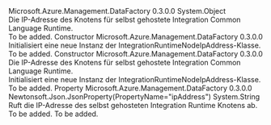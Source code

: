 <Type Name="IntegrationRuntimeNodeIpAddress" FullName="Microsoft.Azure.Management.DataFactory.Models.IntegrationRuntimeNodeIpAddress">
  <TypeSignature Language="C#" Value="public class IntegrationRuntimeNodeIpAddress" />
  <TypeSignature Language="ILAsm" Value=".class public auto ansi beforefieldinit IntegrationRuntimeNodeIpAddress extends System.Object" />
  <TypeSignature Language="DocId" Value="T:Microsoft.Azure.Management.DataFactory.Models.IntegrationRuntimeNodeIpAddress" />
  <TypeSignature Language="VB.NET" Value="Public Class IntegrationRuntimeNodeIpAddress" />
  <TypeSignature Language="F#" Value="type IntegrationRuntimeNodeIpAddress = class" />
  <AssemblyInfo>
    <AssemblyName>Microsoft.Azure.Management.DataFactory</AssemblyName>
    <AssemblyVersion>0.3.0.0</AssemblyVersion>
  </AssemblyInfo>
  <Base>
    <BaseTypeName>System.Object</BaseTypeName>
  </Base>
  <Interfaces />
  <Docs>
    <summary>
            Die IP-Adresse des Knotens für selbst gehostete Integration Common Language Runtime.
            </summary>
    <remarks>To be added.</remarks>
  </Docs>
  <Members>
    <Member MemberName=".ctor">
      <MemberSignature Language="C#" Value="public IntegrationRuntimeNodeIpAddress ();" />
      <MemberSignature Language="ILAsm" Value=".method public hidebysig specialname rtspecialname instance void .ctor() cil managed" />
      <MemberSignature Language="DocId" Value="M:Microsoft.Azure.Management.DataFactory.Models.IntegrationRuntimeNodeIpAddress.#ctor" />
      <MemberSignature Language="VB.NET" Value="Public Sub New ()" />
      <MemberType>Constructor</MemberType>
      <AssemblyInfo>
        <AssemblyName>Microsoft.Azure.Management.DataFactory</AssemblyName>
        <AssemblyVersion>0.3.0.0</AssemblyVersion>
      </AssemblyInfo>
      <Parameters />
      <Docs>
        <summary>
            Initialisiert eine neue Instanz der IntegrationRuntimeNodeIpAddress-Klasse.
            </summary>
        <remarks>To be added.</remarks>
      </Docs>
    </Member>
    <Member MemberName=".ctor">
      <MemberSignature Language="C#" Value="public IntegrationRuntimeNodeIpAddress (string ipAddress = null);" />
      <MemberSignature Language="ILAsm" Value=".method public hidebysig specialname rtspecialname instance void .ctor(string ipAddress) cil managed" />
      <MemberSignature Language="DocId" Value="M:Microsoft.Azure.Management.DataFactory.Models.IntegrationRuntimeNodeIpAddress.#ctor(System.String)" />
      <MemberSignature Language="VB.NET" Value="Public Sub New (Optional ipAddress As String = null)" />
      <MemberSignature Language="F#" Value="new Microsoft.Azure.Management.DataFactory.Models.IntegrationRuntimeNodeIpAddress : string -&gt; Microsoft.Azure.Management.DataFactory.Models.IntegrationRuntimeNodeIpAddress" Usage="new Microsoft.Azure.Management.DataFactory.Models.IntegrationRuntimeNodeIpAddress ipAddress" />
      <MemberType>Constructor</MemberType>
      <AssemblyInfo>
        <AssemblyName>Microsoft.Azure.Management.DataFactory</AssemblyName>
        <AssemblyVersion>0.3.0.0</AssemblyVersion>
      </AssemblyInfo>
      <Parameters>
        <Parameter Name="ipAddress" Type="System.String" />
      </Parameters>
      <Docs>
        <param name="ipAddress">Die IP-Adresse des Knotens für selbst gehostete Integration Common Language Runtime.</param>
        <summary>
            Initialisiert eine neue Instanz der IntegrationRuntimeNodeIpAddress-Klasse.
            </summary>
        <remarks>To be added.</remarks>
      </Docs>
    </Member>
    <Member MemberName="IpAddress">
      <MemberSignature Language="C#" Value="public string IpAddress { get; }" />
      <MemberSignature Language="ILAsm" Value=".property instance string IpAddress" />
      <MemberSignature Language="DocId" Value="P:Microsoft.Azure.Management.DataFactory.Models.IntegrationRuntimeNodeIpAddress.IpAddress" />
      <MemberSignature Language="VB.NET" Value="Public ReadOnly Property IpAddress As String" />
      <MemberSignature Language="F#" Value="member this.IpAddress : string" Usage="Microsoft.Azure.Management.DataFactory.Models.IntegrationRuntimeNodeIpAddress.IpAddress" />
      <MemberType>Property</MemberType>
      <AssemblyInfo>
        <AssemblyName>Microsoft.Azure.Management.DataFactory</AssemblyName>
        <AssemblyVersion>0.3.0.0</AssemblyVersion>
      </AssemblyInfo>
      <Attributes>
        <Attribute>
          <AttributeName>Newtonsoft.Json.JsonProperty(PropertyName="ipAddress")</AttributeName>
        </Attribute>
      </Attributes>
      <ReturnValue>
        <ReturnType>System.String</ReturnType>
      </ReturnValue>
      <Docs>
        <summary>
            Ruft die IP-Adresse des selbst gehosteten Integration Runtime Knotens ab.
            </summary>
        <value>To be added.</value>
        <remarks>To be added.</remarks>
      </Docs>
    </Member>
  </Members>
</Type>